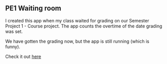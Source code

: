## PE1 Waiting room

I created this app when my class waited for grading on our Semester Project 1 - Course project. 
The app counts the overtime of the date grading was set. 

We have gotten the grading now, but the app is still running (which is funny).

Check it out [here](https://pe1waitingroom.netlify.app/)
